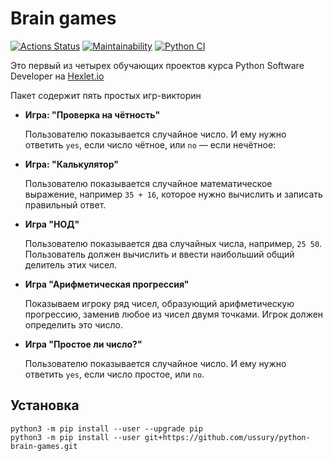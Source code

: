 # Brain games

[![Actions Status](https://github.com/ussury/python-project-lvl1/workflows/hexlet-check/badge.svg)](https://github.com/ussury/python-project-lvl1/actions)
[![Maintainability](https://api.codeclimate.com/v1/badges/a99a88d28ad37a79dbf6/maintainability)](https://codeclimate.com/github/ussury/python-project-lvl1)
[![Python CI](https://github.com/ussury/python-project-lvl1/actions/workflows/pyci.yml/badge.svg)](https://github.com/ussury/python-project-lvl1/actions/workflows/pyci.yml)

Это первый из четырех обучающих проектов курса Python Software Developer на [Hexlet.io](https://ru.hexlet.io)

Пакет содержит пять простых игр-викторин 
* **Игра: "Проверка на чётность"**

    Пользователю показывается случайное число. И ему нужно ответить `yes`, если число чётное, или `no` — если нечётное:

* **Игра: "Калькулятор"**

    Пользователю показывается случайное математическое выражение, например `35 + 16`, которое нужно вычислить и записать правильный ответ.

* **Игра "НОД"**

    Пользователю показывается два случайных числа, например, `25 50`. Пользователь должен вычислить и ввести наибольший общий делитель этих чисел.

* **Игра "Арифметическая прогрессия"**

    Показываем игроку ряд чисел, образующий арифметическую прогрессию, заменив любое из чисел двумя точками. Игрок должен определить это число.

* **Игра "Простое ли число?"**

    Пользователю показывается случайное число. И ему нужно ответить `yes`, если число простое, или `no`.

## Установка 

```
python3 -m pip install --user --upgrade pip
python3 -m pip install --user git+https://github.com/ussury/python-brain-games.git
```
